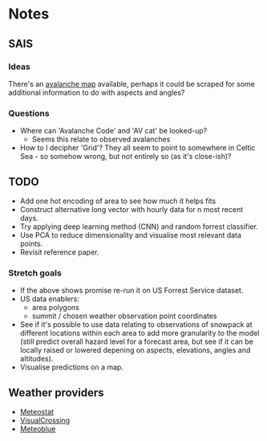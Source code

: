 # Notes

## SAIS

### Ideas

There's an [avalanche map](https://www.sais.gov.uk/avalanche_map/?area=-1&type=All) available, perhaps it could be scraped for some additional information to do with aspects and angles?

### Questions

- Where can 'Avalanche Code' and 'AV cat' be looked-up?
  - Seems this relate to observed avalanches
- How to I decipher 'Grid'? They all seem to point to somewhere in Celtic Sea - so somehow wrong, but not entirely so (as it's close-ish)?

## TODO

- Add one hot encoding of area to see how much it helps fits
- Construct alternative long vector with hourly data for n most recent days.
- Try applying deep learning method (CNN) and random forrest classifier.
- Use PCA to reduce dimensionality and visualise most relevant data points.
- Revisit reference paper.

### Stretch goals

- If the above shows promise re-run it on US Forrest Service dataset.
- US data enablers:
  - area polygons
  - summit / chosen weather observation point coordinates
- See if it's possible to use data relating to observations of snowpack at different locations within each area to add more granularity to the model (still predict overall hazard level for a forecast area, but see if it can be locally raised or lowered depening on aspects, elevations, angles and altitudes).
- Visualise predictions on a map.

## Weather providers

- [Meteostat](https://meteostat.net)
- [VisualCrossing](https://www.visualcrossing.com/)
- [Meteoblue](https://www.meteoblue.com)
